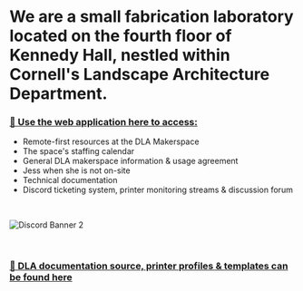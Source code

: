 # We are a small fabrication laboratory located on the fourth floor of Kennedy Hall, nestled within Cornell's Landscape Architecture Department.





### [🚀 Use the web application here to access:](https://dlamaker.space/dashboard/home)
- Remote-first resources at the DLA Makerspace
- The space's staffing calendar
- General DLA makerspace information & usage agreement
- Jess when she is not on-site
- Technical documentation
- Discord ticketing system, printer monitoring streams & discussion forum

<br/>


![Discord Banner 2](https://discordapp.com/api/guilds/964191448750780508/widget.png?style=banner2)

<br/>


### [📄 DLA documentation source, printer profiles & templates can be found here](https://github.com/DLA-Makerspace/DLA-Flask/tree/dev/docs/)
